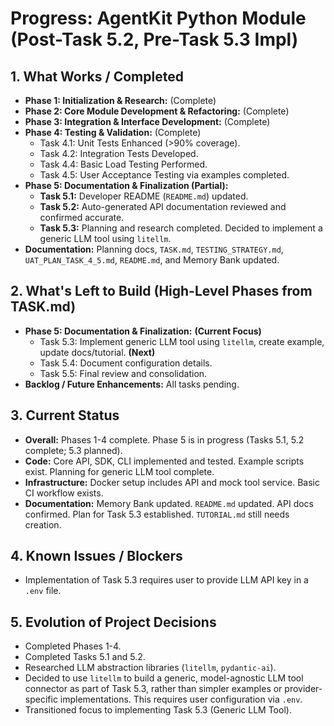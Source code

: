 # Progress: AgentKit Python Module (Post-Task 5.2, Pre-Task 5.3 Impl)

## 1. What Works / Completed

-   **Phase 1: Initialization & Research:** (Complete)
-   **Phase 2: Core Module Development & Refactoring:** (Complete)
-   **Phase 3: Integration & Interface Development:** (Complete)
-   **Phase 4: Testing & Validation:** (Complete)
    -   Task 4.1: Unit Tests Enhanced (>90% coverage).
    -   Task 4.2: Integration Tests Developed.
    -   Task 4.4: Basic Load Testing Performed.
    -   Task 4.5: User Acceptance Testing via examples completed.
-   **Phase 5: Documentation & Finalization (Partial):**
    -   **Task 5.1:** Developer README (`README.md`) updated.
    -   **Task 5.2:** Auto-generated API documentation reviewed and confirmed accurate.
    -   **Task 5.3:** Planning and research completed. Decided to implement a generic LLM tool using `litellm`.
-   **Documentation:** Planning docs, `TASK.md`, `TESTING_STRATEGY.md`, `UAT_PLAN_TASK_4_5.md`, `README.md`, and Memory Bank updated.

## 2. What's Left to Build (High-Level Phases from TASK.md)

-   **Phase 5: Documentation & Finalization:** **(Current Focus)**
    -   Task 5.3: Implement generic LLM tool using `litellm`, create example, update docs/tutorial. **(Next)**
    -   Task 5.4: Document configuration details.
    -   Task 5.5: Final review and consolidation.
-   **Backlog / Future Enhancements:** All tasks pending.

## 3. Current Status

-   **Overall:** Phases 1-4 complete. Phase 5 is in progress (Tasks 5.1, 5.2 complete; 5.3 planned).
-   **Code:** Core API, SDK, CLI implemented and tested. Example scripts exist. Planning for generic LLM tool complete.
-   **Infrastructure:** Docker setup includes API and mock tool service. Basic CI workflow exists.
-   **Documentation:** Memory Bank updated. `README.md` updated. API docs confirmed. Plan for Task 5.3 established. `TUTORIAL.md` still needs creation.

## 4. Known Issues / Blockers

-   Implementation of Task 5.3 requires user to provide LLM API key in a `.env` file.

## 5. Evolution of Project Decisions

-   Completed Phases 1-4.
-   Completed Tasks 5.1 and 5.2.
-   Researched LLM abstraction libraries (`litellm`, `pydantic-ai`).
-   Decided to use `litellm` to build a generic, model-agnostic LLM tool connector as part of Task 5.3, rather than simpler examples or provider-specific implementations. This requires user configuration via `.env`.
-   Transitioned focus to implementing Task 5.3 (Generic LLM Tool).